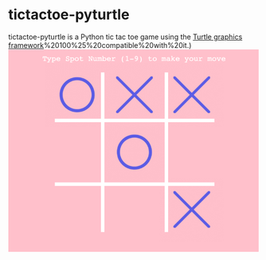 # tictactoe-pyturtle

tictactoe-pyturtle is a Python tic tac toe game using the [Turtle graphics framework](https://docs.python.org/3/library/turtle.html#:~:text=The%20turtle%20module%20is%20an,)%20100%25%20compatible%20with%20it.)
![Gif of Game Being Won](screenrecord.gif)